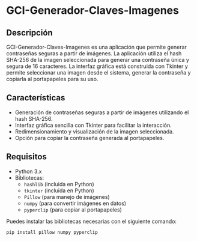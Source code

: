 # GCI-Generador-Claves-Imagenes

## Descripción

GCI-Generador-Claves-Imagenes es una aplicación que permite generar contraseñas seguras a partir de imágenes. La aplicación utiliza el hash SHA-256 de la imagen seleccionada para generar una contraseña única y segura de 16 caracteres. La interfaz gráfica está construida con Tkinter y permite seleccionar una imagen desde el sistema, generar la contraseña y copiarla al portapapeles para su uso.

## Características

- Generación de contraseñas seguras a partir de imágenes utilizando el hash SHA-256.
- Interfaz gráfica sencilla con Tkinter para facilitar la interacción.
- Redimensionamiento y visualización de la imagen seleccionada.
- Opción para copiar la contraseña generada al portapapeles.

## Requisitos

- Python 3.x
- Bibliotecas:
  - `hashlib` (incluida en Python)
  - `tkinter` (incluida en Python)
  - `Pillow` (para manejo de imágenes)
  - `numpy` (para convertir imágenes en datos)
  - `pyperclip` (para copiar al portapapeles)

Puedes instalar las bibliotecas necesarias con el siguiente comando:

```bash
pip install pillow numpy pyperclip
